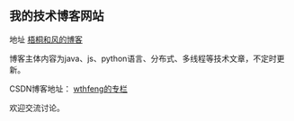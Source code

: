## 我的技术博客网站

地址 [梧桐和风的博客](http://blog.wthfeng.com)

博客主体内容为java、js、python语言、分布式、多线程等技术文章，不定时更新。

CSDN博客地址： [wthfeng的专栏](http://blog.csdn.net/wthfeng)

欢迎交流讨论。

